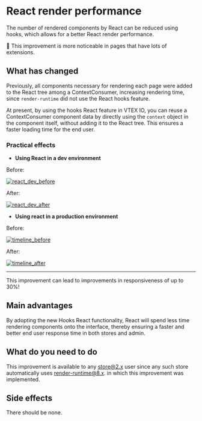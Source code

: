 # React render performance

The number of rendered components by React can be reduced using hooks, which allows for a better React render performance.

:eyes: This improvement is more noticeable in pages that have lots of extensions.

## What has changed

Previously, all components necessary for rendering each page were added to the React tree among a ContextConsumer, increasing rendering time, since `render-runtime` did not use the React hooks feature. 

At present, by using the hooks React feature in VTEX IO, you can reuse a ContextConsumer component data by directly using the `context` object in the component itself, without adding it to the React tree. This ensures a faster loading time for the end user.

### Practical effects

- __Using React in a dev environment__

Before:

[![react_dev_before](https://user-images.githubusercontent.com/10400340/61074512-4663cb80-a3ee-11e9-9748-666307469b31.png)](https://user-images.githubusercontent.com/10400340/61074512-4663cb80-a3ee-11e9-9748-666307469b31.png)

After:

[![react_dev_after](https://user-images.githubusercontent.com/10400340/61074520-4b287f80-a3ee-11e9-978d-c79584563d99.png)](https://user-images.githubusercontent.com/10400340/61074520-4b287f80-a3ee-11e9-978d-c79584563d99.png)

- __Using react in a production environment__

Before:

[![timeline_before](https://user-images.githubusercontent.com/10400340/61074541-58456e80-a3ee-11e9-9657-8f128ba8997c.png)](https://user-images.githubusercontent.com/10400340/61074541-58456e80-a3ee-11e9-9657-8f128ba8997c.png)

After:

[![timeline_after](https://user-images.githubusercontent.com/10400340/61074558-5e3b4f80-a3ee-11e9-8407-9442cc6161aa.png)](https://user-images.githubusercontent.com/10400340/61074558-5e3b4f80-a3ee-11e9-8407-9442cc6161aa.png)

-----

This improvement can lead to improvements in responsiveness of up to 30%!

##  Main advantages

By adopting the new Hooks React functionality, React will spend less time rendering components onto the interface, thereby ensuring a faster and better end user response time in both stores and admin.

## What do you need to do

This improvement is available to any store@2.x user since any such store automatically uses render-runtime@8.x. in which this improvement was implemented.

## Side effects

There should be none.
